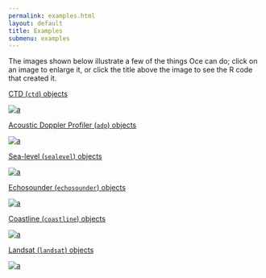 ```yaml
---
permalink: examples.html
layout: default
title: Examples
submenu: examples
---
```


The images shown below illustrate a few of the things Oce can do; click on an
image to enlarge it, or click the title above the image to see the R code that
created it.

[CTD (`ctd`) objects](oce-demo-1.html)

[![a](http://dankelley.github.io/oce/oce-demo-1-thumbmail.png)](http://dankelley.github.io/oce/oce-demo-1.png)


[Acoustic Doppler Profiler (`adp`) objects](oce-demo-2.html)

[![a](http://dankelley.github.io/oce/oce-demo-2-thumbmail.png)](http://dankelley.github.io/oce/oce-demo-2.png)


[Sea-level (`sealevel`) objects](oce-demo-3.html)

[![a](http://dankelley.github.io/oce/oce-demo-3-thumbmail.png)](http://dankelley.github.io/oce/oce-demo-3.png)


[Echosounder (`echosounder`) objects](oce-demo-4.html)

[![a](http://dankelley.github.io/oce/oce-demo-4-thumbmail.png)](http://dankelley.github.io/oce/oce-demo-4.png)


[Coastline (`coastline`) objects](oce-demo-5.html)

[![a](http://dankelley.github.io/oce/oce-demo-5-thumbmail.png)](http://dankelley.github.io/oce/oce-demo-5.png)

[Landsat (`landsat`) objects](oce-demo-5.html)

[![a](http://dankelley.github.io/oce/oce-demo-6-thumbmail.png)](http://dankelley.github.io/oce/oce-demo-6.png)
